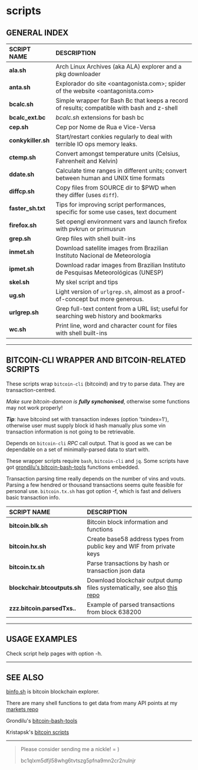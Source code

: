 # scripts
## GENERAL INDEX


SCRIPT NAME | DESCRIPTION
:-------------|:-----------
__ala.sh__ | Arch Linux Archives (aka ALA) explorer and a pkg downloader
__anta.sh__ | Explorador do site &lt;oantagonista.com&gt;; spider of the website &lt;oantagonista.com&gt;
__bcalc.sh__ | Simple wrapper for Bash Bc that keeps a record of results; compatible with bash and z-shell
__bcalc_ext.bc__ | *bcalc.sh* extensions for bash bc
__cep.sh__ | Cep por Nome de Rua e Vice-Versa
__conkykiller.sh__ | Start/restart conkies regularly to deal with terrible IO ops memory leaks.
__ctemp.sh__ | Convert amongst temperature units (Celsius, Fahrenheit and Kelvin)
__ddate.sh__ | Calculate time ranges in different units; convert between human and UNIX time formats
__diffcp.sh__ | Copy files from SOURCE dir to $PWD when they differ (uses `diff`).
__faster_sh.txt__ | Tips for improving script performances, specific for some use cases, text document
__firefox.sh__ | Set opengl environment vars and launch firefox with pvkrun or primusrun
__grep.sh__ |  Grep files with shell built-ins
__inmet.sh__ | Download satellite images from Brazilian Instituto Nacional de Meteorologia
__ipmet.sh__ | Download radar images from Brazilian Instituto de Pesquisas Meteorológicas (UNESP)
__skel.sh__ | My skel script and tips
__ug.sh__ | Light version of `urlgrep.sh`, almost as a proof-of-concept but more generous.
__urlgrep.sh__ | Grep full-text content from a URL list; useful for searching web history and bookmarks
__wc.sh__ |  Print line, word and character count for files with shell built-ins

---

## BITCOIN-CLI WRAPPER AND BITCOIN-RELATED SCRIPTS

These scripts wrap `bitcoin-cli` (bitcoind) and try to parse data.
They are transaction-centred.

_Make sure bitcoin-dameon is **fully synchonised**_, otherwise some
functions may not work properly!

___Tip___: have bitcoind set with transaction indexes (option 'txindex=1'),
otherwise user must supply block id hash manually plus
some vin transaction information is not going to be retrievable.

Depends on `bitcoin-cli` _RPC_ call output.
That is good as we can be dependable on a set of minimally-parsed data
to start with.

These wrapper scripts require `bash`, `bitcoin-cli` and `jq`.
Some scripts have got [grondilu's bitcoin-bash-tools](https://github.com/grondilu/bitcoin-bash-tools)
functions embedded.

Transaction parsing time really depends on the number of
vins and vouts. Parsing a few hendred or thousand transactions
seems quite feasible for personal use. `bitcoin.tx.sh` has got option -f, which is fast and delivers basic transaction info.

SCRIPT NAME | DESCRIPTION
:-------------|:-----------
__bitcoin.blk.sh__ | Bitcoin block information and functions
__bitcoin.hx.sh__ | Create base58 address types from public key and WIF from private keys
__bitcoin.tx.sh__ |  Parse transactions by hash or transaction json data
__blockchair.btcoutputs.sh__ |  Download blockchair output dump files systematically, see also [this repo](https://github.com/mountaineerbr/bitcoin-all-addresses)
__zzz.bitcoin.parsedTxs..__ | Example of parsed transactions from block 638200

---

## USAGE EXAMPLES

Check script help pages with option -h.

---

## SEE ALSO

[binfo.sh](../markets/binfo.sh)
is bitcoin blockchain explorer.

There are many shell functions to get data from many API points
at my [markets repo](../markets/)

Grondilu's [bitcoin-bash-tools](https://github.com/grondilu/bitcoin-bash-tools)

Kristapsk's [bitcoin scripts](https://github.com/kristapsk/bitcoin-scripts)

---


> Please consider sending me a nickle!  = )
>
>    bc1qlxm5dfjl58whg6tvtszg5pfna9mn2cr2nulnjr

